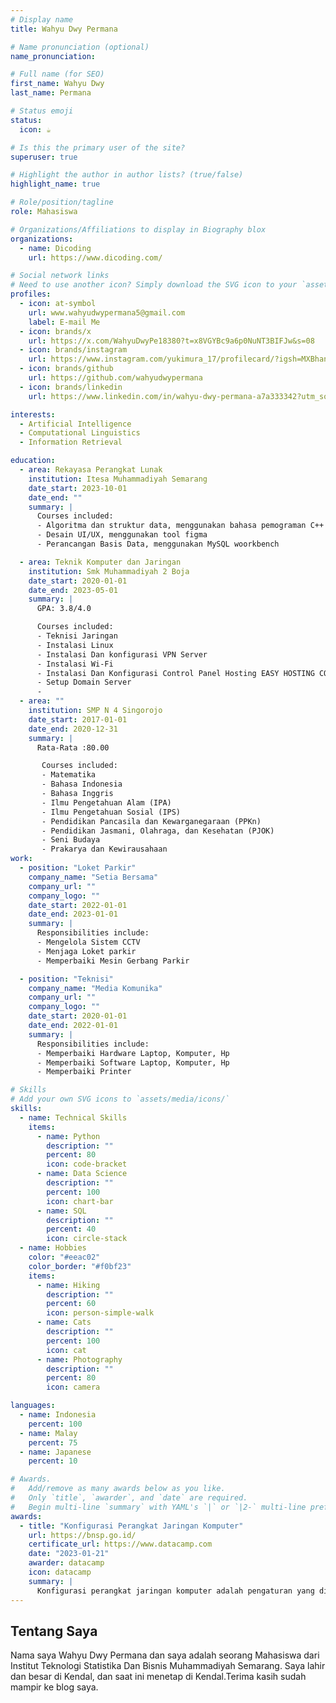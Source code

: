```yaml
---
# Display name
title: Wahyu Dwy Permana

# Name pronunciation (optional)
name_pronunciation:

# Full name (for SEO)
first_name: Wahyu Dwy
last_name: Permana

# Status emoji
status:
  icon: ☕️

# Is this the primary user of the site?
superuser: true

# Highlight the author in author lists? (true/false)
highlight_name: true

# Role/position/tagline
role: Mahasiswa

# Organizations/Affiliations to display in Biography blox
organizations:
  - name: Dicoding
    url: https://www.dicoding.com/

# Social network links
# Need to use another icon? Simply download the SVG icon to your `assets/media/icons/` folder.
profiles:
  - icon: at-symbol
    url: www.wahyudwypermana5@gmail.com
    label: E-mail Me
  - icon: brands/x
    url: https://x.com/WahyuDwyPe18380?t=x8VGYBc9a6p0NuNT3BIFJw&s=08
  - icon: brands/instagram
    url: https://www.instagram.com/yukimura_17/profilecard/?igsh=MXBhanFpbmMyZ2p2bQ==
  - icon: brands/github
    url: https://github.com/wahyudwypermana
  - icon: brands/linkedin
    url: https://www.linkedin.com/in/wahyu-dwy-permana-a7a333342?utm_source=share&utm_campaign=share_via&utm_content=profile&utm_medium=android_app

interests:
  - Artificial Intelligence
  - Computational Linguistics
  - Information Retrieval

education:
  - area: Rekayasa Perangkat Lunak
    institution: Itesa Muhammadiyah Semarang
    date_start: 2023-10-01
    date_end: ""
    summary: |
      Courses included:
      - Algoritma dan struktur data, menggunakan bahasa pemograman C++ & C
      - Desain UI/UX, menggunakan tool figma
      - Perancangan Basis Data, menggunakan MySQL woorkbench

  - area: Teknik Komputer dan Jaringan
    institution: Smk Muhammadiyah 2 Boja
    date_start: 2020-01-01
    date_end: 2023-05-01
    summary: |
      GPA: 3.8/4.0

      Courses included:
      - Teknisi Jaringan
      - Instalasi Linux
      - Instalasi Dan konfigurasi VPN Server
      - Instalasi Wi-Fi
      - Instalasi Dan Konfigurasi Control Panel Hosting EASY HOSTING CONTROL PANEL (EHCP)
      - Setup Domain Server
      -
  - area: ""
    institution: SMP N 4 Singorojo
    date_start: 2017-01-01
    date_end: 2020-12-31
    summary: |
      Rata-Rata :80.00

       Courses included:
       - Matematika
       - Bahasa Indonesia
       - Bahasa Inggris
       - Ilmu Pengetahuan Alam (IPA)
       - Ilmu Pengetahuan Sosial (IPS)
       - Pendidikan Pancasila dan Kewarganegaraan (PPKn)
       - Pendidikan Jasmani, Olahraga, dan Kesehatan (PJOK)
       - Seni Budaya
       - Prakarya dan Kewirausahaan
work:
  - position: "Loket Parkir"
    company_name: "Setia Bersama"
    company_url: ""
    company_logo: ""
    date_start: 2022-01-01
    date_end: 2023-01-01
    summary: |
      Responsibilities include:
      - Mengelola Sistem CCTV
      - Menjaga Loket parkir
      - Memperbaiki Mesin Gerbang Parkir

  - position: "Teknisi"
    company_name: "Media Komunika"
    company_url: ""
    company_logo: ""
    date_start: 2020-01-01
    date_end: 2022-01-01
    summary: |
      Responsibilities include:
      - Memperbaiki Hardware Laptop, Komputer, Hp
      - Memperbaiki Software Laptop, Komputer, Hp
      - Memperbaiki Printer

# Skills
# Add your own SVG icons to `assets/media/icons/`
skills:
  - name: Technical Skills
    items:
      - name: Python
        description: ""
        percent: 80
        icon: code-bracket
      - name: Data Science
        description: ""
        percent: 100
        icon: chart-bar
      - name: SQL
        description: ""
        percent: 40
        icon: circle-stack
  - name: Hobbies
    color: "#eeac02"
    color_border: "#f0bf23"
    items:
      - name: Hiking
        description: ""
        percent: 60
        icon: person-simple-walk
      - name: Cats
        description: ""
        percent: 100
        icon: cat
      - name: Photography
        description: ""
        percent: 80
        icon: camera

languages:
  - name: Indonesia
    percent: 100
  - name: Malay
    percent: 75
  - name: Japanese
    percent: 10

# Awards.
#   Add/remove as many awards below as you like.
#   Only `title`, `awarder`, and `date` are required.
#   Begin multi-line `summary` with YAML's `|` or `|2-` multi-line prefix and indent 2 spaces below.
awards:
  - title: "Konfigurasi Perangkat Jaringan Komputer"
    url: https://bnsp.go.id/
    certificate_url: https://www.datacamp.com
    date: "2023-01-21"
    awarder: datacamp
    icon: datacamp
    summary: |
      Konfigurasi perangkat jaringan komputer adalah pengaturan yang dilakukan agar komputer dapat terhubung satu sama lain. Konfigurasi jaringan komputer juga melibatkan pengaturan kebijakan, alur, dan kontrol jaringan.
---
```


## Tentang Saya

Nama saya Wahyu Dwy Permana dan saya adalah seorang Mahasiswa dari Institut Teknologi Statistika Dan Bisnis Muhammadiyah Semarang. Saya lahir dan besar di Kendal, dan saat ini menetap di Kendal.Terima kasih sudah mampir ke blog saya.
